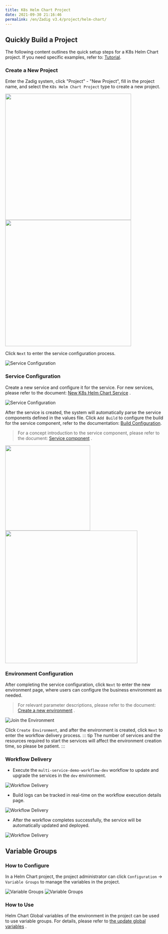 ```yaml
---
title: K8s Helm Chart Project
date: 2021-09-30 21:16:46
permalink: /en/Zadig v3.4/project/helm-chart/
---
```


## Quickly Build a Project

The following content outlines the quick setup steps for a K8s Helm Chart project. If you need specific examples, refer to: [Tutorial](https://www.koderover.com/tutorials-detail/codelabs/helm-chart/index.html?index=..%2F..index#0).

### Create a New Project

Enter the Zadig system, click "Project" - "New Project", fill in the project name, and select the `K8s Helm Chart Project` type to create a new project.

<img src="../../../_images/create_project_entrance.png" width="400">
<img src="../../../_images/helm_chart_sample_onboarding_1_310.png" width="400">

Click `Next` to enter the service configuration process.

![Service Configuration](../../../_images/helm_chart_sample_onboarding_2_0.png)

### Service Configuration

Create a new service and configure it for the service. For new services, please refer to the document: [New K8s Helm Chart Service](/en/Zadig%20v3.4/project/service/helm/chart/#create-a-new-service) .

![Service Configuration](../../../_images/helm_chart_sample_onboarding_2.png)

After the service is created, the system will automatically parse the service components defined in the values file. Click `Add Build` to configure the build for the service component, refer to the documentation: [Build Configuration](/en/Zadig%20v3.4/project/build/).

> For a concept introduction to the service component, please refer to the document: [Service component](/en/Zadig%20v3.4/env/overview/#what-is-a-service-component) .

<img src="../../../_images/helm_chart_sample_onboarding_2_1.png" width="270">
<img src="../../../_images/helm_chart_sample_onboarding_backend_build_config_1.png" width="420">

### Environment Configuration
After completing the service configuration, click `Next` to enter the new environment page, where users can configure the business environment as needed.
> For relevant parameter descriptions, please refer to the document: [Create a new environment](/en/Zadig%20v3.4/project/env/k8s/#create-a-new-environment) .

![Join the Environment](../../../_images/helm_chart_sample_onboarding_3.png)

Click `Create Environment`, and after the environment is created, click `Next` to enter the workflow delivery process.
::: tip
The number of services and the resources required to start the services will affect the environment creation time, so please be patient.
:::

### Workflow Delivery

- Execute the `multi-service-demo-workflow-dev` workflow to update and upgrade the services in the `dev` environment.

![Workflow Delivery](../../../_images/helm_chart_sample_onboarding_4_220.png)

- Build logs can be tracked in real-time on the workflow execution details page.

![Workflow Delivery](../../../_images/helm_chart_sample_show_pipeline_running_220.png)

- After the workflow completes successfully, the service will be automatically updated and deployed.

![Workflow Delivery](../../../_images/helm_chart_sample_show_env.png)

## Variable Groups

### How to Configure

In a Helm Chart project, the project administrator can click `Configuration` -> `Variable Groups` to manage the variables in the project.

![Variable Groups](../../../_images/project_setttings_vars_group_1.png)
![Variable Groups](../../../_images/project_setttings_vars_group_2.png)

### How to Use

Helm Chart Global variables of the environment in the project can be used to use variable groups. For details, please refer to [the update global variables](/en/Zadig%20v3.4/project/env/helm/chart/#update-global-variables) .